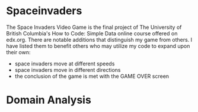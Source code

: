 # Spaceinvaders

The Space Invaders Video Game is the final project of The University of British Columbia's How to Code: Simple Data online course offered on edx.org. There are notable additions that distinguish my game from others. I have listed them to benefit others who may utilize my code to expand upon their own:

 - space invaders move at different speeds
- space invaders move in different directions
- the conclusion of the game is met with the GAME OVER screen

# Domain Analysis



